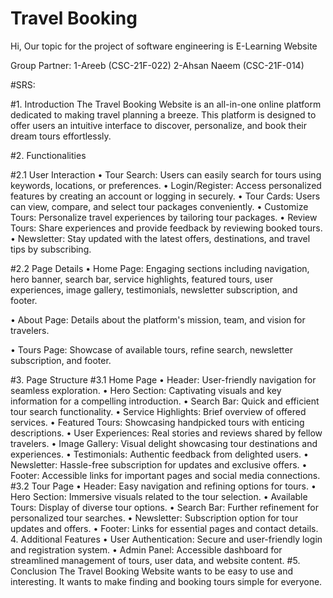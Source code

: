 # Travel Booking

Hi, Our topic for the project of software engineering is E-Learning Website

Group Partner: 
1-Areeb (CSC-21F-022)
2-Ahsan Naeem (CSC-21F-014)

#SRS:

#1. Introduction
The Travel Booking Website is an all-in-one online platform dedicated to making travel planning a breeze. This platform is designed to offer users an intuitive interface to discover, personalize, and book their dream tours effortlessly.

#2. Functionalities

#2.1 User Interaction
•	Tour Search: Users can easily search for tours using keywords, locations, or preferences.
•	Login/Register: Access personalized features by creating an account or logging in securely.
•	Tour Cards: Users can view, compare, and select tour packages conveniently.
•	Customize Tours: Personalize travel experiences by tailoring tour packages.
•	Review Tours: Share experiences and provide feedback by reviewing booked tours.
•	Newsletter: Stay updated with the latest offers, destinations, and travel tips by subscribing.

#2.2 Page Details
•	Home Page: Engaging sections including navigation, hero banner, search bar, service highlights, featured tours, user experiences, image gallery, testimonials, newsletter subscription, and footer.

•	About Page: Details about the platform's mission, team, and vision for travelers.

•	Tours Page: Showcase of available tours, refine search, newsletter subscription, and footer.

#3. Page Structure
#3.1 Home Page
•	Header: User-friendly navigation for seamless exploration.
•	Hero Section: Captivating visuals and key information for a compelling introduction.
•	Search Bar: Quick and efficient tour search functionality.
•	Service Highlights: Brief overview of offered services.
•	Featured Tours: Showcasing handpicked tours with enticing descriptions.
•	User Experiences: Real stories and reviews shared by fellow travelers.
•	Image Gallery: Visual delight showcasing tour destinations and experiences.
•	Testimonials: Authentic feedback from delighted users.
•	Newsletter: Hassle-free subscription for updates and exclusive offers.
•	Footer: Accessible links for important pages and social media connections.
#3.2 Tour Page
•	Header: Easy navigation and refining options for tours.
•	Hero Section: Immersive visuals related to the tour selection.
•	Available Tours: Display of diverse tour options.
•	Search Bar: Further refinement for personalized tour searches.
•	Newsletter: Subscription option for tour updates and offers.
•	Footer: Links for essential pages and contact details.
4. Additional Features
•	User Authentication: Secure and user-friendly login and registration system.
•	Admin Panel: Accessible dashboard for streamlined management of tours, user data, and website content.
#5. Conclusion
The Travel Booking Website wants to be easy to use and interesting. It wants to make finding and booking tours simple for everyone.
